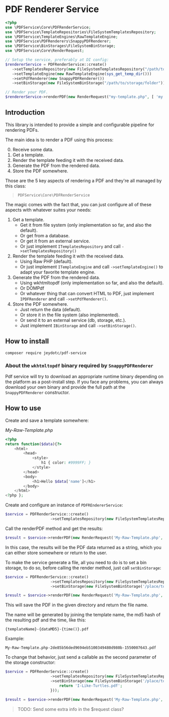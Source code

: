 # PDF Renderer Service

```php
<?php
use \PDFService\Core\PDFRenderService;
use \PDFService\TemplateRepositories\FileSystemTemplatesRepository;
use \PDFService\TemplateEngines\RawTemplateEngine;
use \PDFService\PDFRenderers\SnappyPDFRenderer;
use \PDFService\BinStorages\FileSystemBinStorage;
use \PDFService\Core\RenderRequest;

// Setup the service, preferably at DI config:
$rendererService = PDFRenderService::create()
   ->setTemplatesRepository(new FileSystemTemplatesRepository("/path/to/templates"))
   ->setTemplateEngine(new RawTemplateEngine(sys_get_temp_dir()))
   ->setPdfRenderer(new SnappyPDFRenderer())
   ->setBinStorage(new FileSystemBinStorage("/path/to/storage/folder"));

// Render your PDF.   
$rendererService->renderPDF(new RenderRequest("my-template.php", [ 'my' => 'data' ]));
```

## Introduction

This library is intended to provide a simple and configurable pipeline for rendering PDFs.

The main idea is to render a PDF using this process:

0. Receive some data.
1. Get a template.
2. Render the template feeding it with the received data.
3. Generate the PDF from the rendered data.
4. Store the PDF somewhere.

Those are the 5 key aspects of rendering a PDF and they're all managed by this class:

> `PDFService\Core\PDFRenderService`

The magic comes with the fact that, you can just configure all of these aspects with whatever suites your needs:

1. Get a template.
    * Get it from file system (only implementation so far, and also the default).
    * Or get from a database.
    * Or get it from an external service.
    * Or just implement `ITemplatesRepository` and call `->setTemplatesRepository()`
2. Render the template feeding it with the received data.
    * Using Raw PHP (default).
    * Or just implement `ITemplateEngine` and call `->setTemplateEngine()` to adapt your favorite template engine.
3. Generate the PDF from the rendered data.
    * Using wkhtmltopdf (only implementation so far, and also the default).
    * Or DOMPdf
    * Or whatever thing that can convert HTML to PDF, just implement `IPDFRenderer` and call `->setPdfRenderer()`.
4. Store the PDF somewhere.
    * Just return the data (default).
    * Or store it in the file system (also implemented).
    * Or send it to an external service (db, storage, etc.).
    * Just implement `IBinStorage` and call `->setBinStorage()`.

## How to install

```shell
composer require jeydotc/pdf-service
```

### About the `wkhtmltopdf` binary required by `SnappyPDFRenderer`

Pdf service will try to download an appropriate runtime binary depending on the platform as a post-install step. If you face any problems, you can always download your own binary and provide the full path at the `SnappyPDFRenderer` constructor.

## How to use

Create and save a template somewhere:

_My-Raw-Template.php_

```php
<?php
return function($data){?>
    <html>
        <head>
            <style>
                h1 { color: #9999FF; }
            </style>
        </head>
        <body>
            <h1>Hello $data['name']</h1>
        </body>
    </html>
<?php };
```

Create and configure an instance of `PDFREndererService`:

```php
$service = PDFRenderService::create()
                    ->setTemplatesRepository(new FileSystemTemplatesRepository('/the/directory/where-templates/are/located'));
```

Call the renderPDF method and get the results:

```php
$result = $service->renderPDF(new RenderRequest('My-Raw-Template.php', [ 'name' => 'Joe' ]));
```

In this case, the results will be the PDF data returned as a string, which you can either store somewhere or return to
the user.

To make the service generate a file, all you need to do is to set a bin storage, to do so, before calling the render
method, just call `setBinStorage`:

```php
$service = PDFRenderService::create()
                    ->setTemplatesRepository(new FileSystemTemplatesRepository('/the/directory/where-templates/are/located'))
                    ->setBinStorage(new FileSystemBinStorage('/place/to-put/pdfs/into'));

$result = $service->renderPDF(new RenderRequest('My-Raw-Template.php', [ 'name' => 'Joe' ]));
```

This will save the PDF in the given directory and return the file name.

The name will be generated by joining the template name, the md5 hash of the resulting pdf and the time, like this:

`{templateName}-{dataMD5}-{time()}.pdf`

Example:

`My-Raw-Template.php-2de85b56ded9694eb5100349480d980b-1550007643.pdf`

To change that behavior, just send a callable as the second parameter of the storage constructor:

```php
$service = PDFRenderService::create()
                    ->setTemplatesRepository(new FileSystemTemplatesRepository('/the/directory/where-templates/are/located'))
                    ->setBinStorage(new FileSystemBinStorage('/place/to-put/pdfs/into', function(RenderRequest $request, $pdfData){
                        return 'I-Like-Turtles.pdf';
                    }));

$result = $service->renderPDF(new RenderRequest('My-Raw-Template.php', [ 'name' => 'Joe' ]));
```

> TODO: Send some extra info in the $request class?